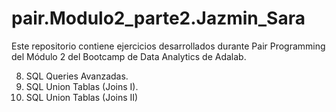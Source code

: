 # pair.Modulo2_parte2.Jazmin_Sara

Este repositorio contiene ejercicios desarrollados durante Pair Programming del Módulo 2 del Bootcamp de Data Analytics de Adalab.

   8. SQL Queries Avanzadas.
   9. SQL Union Tablas (Joins I).
   10. SQL Union Tablas (Joins II)
